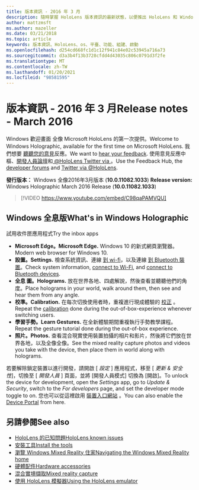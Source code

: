 ```yaml
---
title: 版本資訊 - 2016 年 3 月
description: 隨時掌握 HoloLens 版本資訊的最新狀態，以便推出 HoloLens 和 Windows 全像。
author: mattzmsft
ms.author: mazeller
ms.date: 03/21/2018
ms.topic: article
keywords: 版本資訊、HoloLens、os、平臺、功能、組建、啟動
ms.openlocfilehash: d254cd668fc1d1c12f941c84e02c53945a716a73
ms.sourcegitcommit: d3a3b4f13b3728cfdd4d43035c806c0791d3f2fe
ms.translationtype: MT
ms.contentlocale: zh-TW
ms.lasthandoff: 01/20/2021
ms.locfileid: "98581595"
---
```

# <a name="release-notes---march-2016"></a><span data-ttu-id="f721b-104">版本資訊 - 2016 年 3 月</span><span class="sxs-lookup"><span data-stu-id="f721b-104">Release notes - March 2016</span></span>

<span data-ttu-id="f721b-105">Windows 歡迎畫面 全像 Microsoft HoloLens 的第一次提供。</span><span class="sxs-lookup"><span data-stu-id="f721b-105">Welcome to Windows Holographic, available for the first time on Microsoft HoloLens.</span></span> <span data-ttu-id="f721b-106">我們想要 [聽聽您的意見](/windows/mixed-reality/give-us-feedback)反應。</span><span class="sxs-lookup"><span data-stu-id="f721b-106">We want to [hear your feedback](/windows/mixed-reality/give-us-feedback).</span></span> <span data-ttu-id="f721b-107">使用意見反應中樞、[開發人員論壇](https://forums.hololens.com)和[ @HoloLens Twitter via ](https://twitter.com/hololens)。</span><span class="sxs-lookup"><span data-stu-id="f721b-107">Use the Feedback Hub, the [developer forums](https://forums.hololens.com) and [Twitter via @HoloLens](https://twitter.com/hololens).</span></span>

<span data-ttu-id="f721b-108">**發行版本：** Windows 全像2016年3月版本 (**10.0.11082.1033**) </span><span class="sxs-lookup"><span data-stu-id="f721b-108">**Release version:** Windows Holographic March 2016 Release (**10.0.11082.1033**)</span></span>

>[!VIDEO https://www.youtube.com/embed/C98qaPAMVQU]

## <a name="whats-in-windows-holographic"></a><span data-ttu-id="f721b-109">Windows 全息版</span><span class="sxs-lookup"><span data-stu-id="f721b-109">What's in Windows Holographic</span></span>

<span data-ttu-id="f721b-110">試用收件匣應用程式</span><span class="sxs-lookup"><span data-stu-id="f721b-110">Try the inbox apps</span></span>
* <span data-ttu-id="f721b-111">**Microsoft Edge。**</span><span class="sxs-lookup"><span data-stu-id="f721b-111">**Microsoft Edge.**</span></span> <span data-ttu-id="f721b-112">Windows 10 的新式網頁瀏覽器。</span><span class="sxs-lookup"><span data-stu-id="f721b-112">Modern web browser for Windows 10.</span></span>
* <span data-ttu-id="f721b-113">**設置。**</span><span class="sxs-lookup"><span data-stu-id="f721b-113">**Settings.**</span></span> <span data-ttu-id="f721b-114">檢查系統資訊、連線 [到 wi-fi](/windows/mixed-reality/connecting-to-wi-fi-on-hololens)，以及連線 [到 Bluetooth 裝置](/windows/mixed-reality/discover/hardware-accessories)。</span><span class="sxs-lookup"><span data-stu-id="f721b-114">Check system information, [connect to Wi-Fi](/windows/mixed-reality/connecting-to-wi-fi-on-hololens), and [connect to Bluetooth devices](/windows/mixed-reality/discover/hardware-accessories).</span></span>
* <span data-ttu-id="f721b-115">**全息 圖。**</span><span class="sxs-lookup"><span data-stu-id="f721b-115">**Holograms.**</span></span> <span data-ttu-id="f721b-116">放在世界各地、四處解說，然後查看並聽聽他們的角度。</span><span class="sxs-lookup"><span data-stu-id="f721b-116">Place holograms in your world, walk around them, then see and hear them from any angle.</span></span>
* <span data-ttu-id="f721b-117">**校準。**</span><span class="sxs-lookup"><span data-stu-id="f721b-117">**Calibration.**</span></span> <span data-ttu-id="f721b-118">在每次切換使用者時，重複進行現成體驗的 [校正](/windows/mixed-reality/calibration) 。</span><span class="sxs-lookup"><span data-stu-id="f721b-118">Repeat the [calibration](/windows/mixed-reality/calibration) done during the out-of-box-experience whenever switching users.</span></span>
* <span data-ttu-id="f721b-119">**學習手勢。**</span><span class="sxs-lookup"><span data-stu-id="f721b-119">**Learn Gestures.**</span></span> <span data-ttu-id="f721b-120">在全新體驗期間重複執行手勢教學課程。</span><span class="sxs-lookup"><span data-stu-id="f721b-120">Repeat the gesture tutorial done during the out-of-box experience.</span></span>
* <span data-ttu-id="f721b-121">**照片。**</span><span class="sxs-lookup"><span data-stu-id="f721b-121">**Photos.**</span></span> <span data-ttu-id="f721b-122">查看混合現實使用裝置拍攝的相片和影片，然後將它們放在世界各地，以及全像全像。</span><span class="sxs-lookup"><span data-stu-id="f721b-122">See the mixed reality capture photos and videos you take with the device, then place them in world along with holograms.</span></span>

<span data-ttu-id="f721b-123">若要解除鎖定裝置以進行開發，請開啟 [ *設定* ] 應用程式，移至 [ *更新 & 安全性*]，切換至 [ *開發人員* ] 頁面，並將 [開發人員模式] 切換為 [開啟]。</span><span class="sxs-lookup"><span data-stu-id="f721b-123">To unlock the device for development, open the *Settings* app, go to *Update & Security*, switch to the *For developers* page, and set the developer mode toggle to on.</span></span> <span data-ttu-id="f721b-124">您也可以從這裡啟用 [裝置入口網站](/windows/mixed-reality/develop/platform-capabilities-and-apis/using-the-windows-device-portal) 。</span><span class="sxs-lookup"><span data-stu-id="f721b-124">You can also enable the [Device Portal](/windows/mixed-reality/develop/platform-capabilities-and-apis/using-the-windows-device-portal) from here.</span></span>

## <a name="see-also"></a><span data-ttu-id="f721b-125">另請參閱</span><span class="sxs-lookup"><span data-stu-id="f721b-125">See also</span></span>
* [<span data-ttu-id="f721b-126">HoloLens 的已知問題</span><span class="sxs-lookup"><span data-stu-id="f721b-126">HoloLens known issues</span></span>](/windows/mixed-reality/hololens-known-issues)
* [<span data-ttu-id="f721b-127">安裝工具</span><span class="sxs-lookup"><span data-stu-id="f721b-127">Install the tools</span></span>](/windows/mixed-reality/develop/install-the-tools)
* [<span data-ttu-id="f721b-128">瀏覽 Windows Mixed Reality 住家</span><span class="sxs-lookup"><span data-stu-id="f721b-128">Navigating the Windows Mixed Reality home</span></span>](/windows/mixed-reality/discover/navigating-the-windows-mixed-reality-home)
* [<span data-ttu-id="f721b-129">硬體配件</span><span class="sxs-lookup"><span data-stu-id="f721b-129">Hardware accessories</span></span>](/windows/mixed-reality/discover/hardware-accessories)
* [<span data-ttu-id="f721b-130">混合實境擷取</span><span class="sxs-lookup"><span data-stu-id="f721b-130">Mixed reality capture</span></span>](/windows/mixed-reality/mixed-reality-capture)
* [<span data-ttu-id="f721b-131">使用 HoloLens 模擬器</span><span class="sxs-lookup"><span data-stu-id="f721b-131">Using the HoloLens emulator</span></span>](/windows/mixed-reality/develop/platform-capabilities-and-apis/using-the-hololens-emulator)